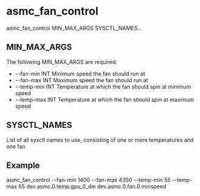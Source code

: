 # asmc_fan_control

asmc_fan_control MIN_MAX_ARGS SYSCTL_NAMES...

## MIN_MAX_ARGS
The following MIN_MAX_ARGS are required:
* --fan-min INT    Minimum speed the fan should run at
* --fan-max INT    Maximum speed the fan should run at
* --temp-min INT   Temperature at which the fan should spin at minimum speed
* --temp-max INT   Temperature at which the fan should spin at maximum speed

## SYSCTL_NAMES
List of all sysctl names to use, consisting of one or more temperatures and one fan

## Example
asmc_fan_control --fan-min 1400 --fan-max 4350 --temp-min 55 --temp-max 65 dev.asmc.0.temp.gpu_0_die dev.asmc.0.fan.0.minspeed
